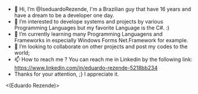 - 👋 Hi, I’m @IseduardoRezende, I'm a Brazilian guy that have 16 years and have a dream to be a developer one day.
- 👀 I’m interested to develope systems and projects by various Programming Languages but my favorite Language is the C#.   :)
- 🌱 I’m currently learning many Programming Languagens and Frameworks in especially Windows Forms Net.Framework for example.
- 💞️ I’m looking to collaborate on other projects and post my codes to the world;
- 📫 How to reach me ? You can reach me in Linkedin by the following link: https://www.linkedin.com/in/eduardo-rezende-5218bb234 
- Thanks for your attention, ;} I appreciate it.
<!---
IseduardoRezende/IseduardoRezende is a ✨ special ✨ repository because its `README.md` (this file) appears on your GitHub profile.
You can click the Preview link to take a look at your changes.
--->
<(Eduardo Rezende)>
